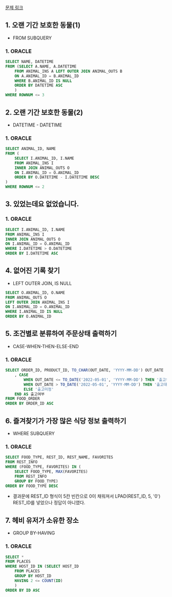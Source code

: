 [문제 링크](https://school.programmers.co.kr/learn/challenges?tab=all_challenges&order=acceptance_desc&page=1&languages=mysql%2Coracle&levels=1&statuses=unsolved)


## 1. 오랜 기간 보호한 동물(1)
+ FROM SUBQUERY
### 1. ORACLE
```sql
SELECT NAME, DATETIME
FROM (SELECT A.NAME, A.DATETIME
    FROM ANIMAL_INS A LEFT OUTER JOIN ANIMAL_OUTS B
    ON A.ANIMAL_ID = B.ANIMAL_ID
    WHERE B.ANIMAL_ID IS NULL
    ORDER BY DATETIME ASC
    )
WHERE ROWNUM <= 3
```

## 2. 오랜 기간 보호한 동물(2)
+ DATETIME - DATETIME
### 1. ORACLE
```sql
SELECT ANIMAL_ID, NAME
FROM (
    SELECT I.ANIMAL_ID, I.NAME
    FROM ANIMAL_INS I
    INNER JOIN ANIMAL_OUTS O
    ON I.ANIMAL_ID = O.ANIMAL_ID
    ORDER BY O.DATETIME - I.DATETIME DESC
)
WHERE ROWNUM <= 2
```

## 3. 있었는데요 없었습니다.
### 1. ORACLE
```sql
SELECT I.ANIMAL_ID, I.NAME
FROM ANIMAL_INS I
INNER JOIN ANIMAL_OUTS O
ON I.ANIMAL_ID = O.ANIMAL_ID
WHERE I.DATETIME > O.DATETIME
ORDER BY I.DATETIME ASC
```

## 4. 없어진 기록 찾기
+ LEFT OUTER JOIN, IS NULL
```sql
SELECT O.ANIMAL_ID, O.NAME
FROM ANIMAL_OUTS O
LEFT OUTER JOIN ANIMAL_INS I
ON I.ANIMAL_ID = O.ANIMAL_ID
WHERE I.ANIMAL_ID IS NULL
ORDER BY O.ANIMAL_ID
```

## 5. 조건별로 분류하여 주문상태 출력하기
+ CASE-WHEN-THEN-ELSE-END
### 1. ORACLE
```sql
SELECT ORDER_ID, PRODUCT_ID, TO_CHAR(OUT_DATE, 'YYYY-MM-DD') OUT_DATE
    , CASE
        WHEN OUT_DATE <= TO_DATE('2022-05-01', 'YYYY-MM-DD') THEN '출고완료'
        WHEN OUT_DATE > TO_DATE('2022-05-01', 'YYYY-MM-DD') THEN '출고대기'
        ELSE '출고미정'
    END AS 출고여부
FROM FOOD_ORDER
ORDER BY ORDER_ID ASC
```

## 6. 즐겨찾기가 가장 많은 식당 정보 출력하기
+ WHERE SUBQUERY
### 1. ORACLE
```sql
SELECT FOOD_TYPE, REST_ID, REST_NAME, FAVORITES
FROM REST_INFO
WHERE (FOOD_TYPE, FAVORITES) IN (
    SELECT FOOD_TYPE, MAX(FAVORITES)
    FROM REST_INFO
    GROUP BY FOOD_TYPE)
ORDER BY FOOD_TYPE DESC
```
- 결과문에 REST_ID 형식이 5칸 빈칸으로 0이 채워져서 LPAD(REST_ID, 5, '0') REST_ID를 넣었으나 정답이 아니였다.

## 7. 헤비 유저가 소유한 장소
+ GROUP BY-HAVING
### 1. ORACLE
```sql
SELECT *
FROM PLACES
WHERE HOST_ID IN (SELECT HOST_ID
    FROM PLACES
    GROUP BY HOST_ID
    HAVING 2 <= COUNT(ID)
    )
ORDER BY ID ASC
```
